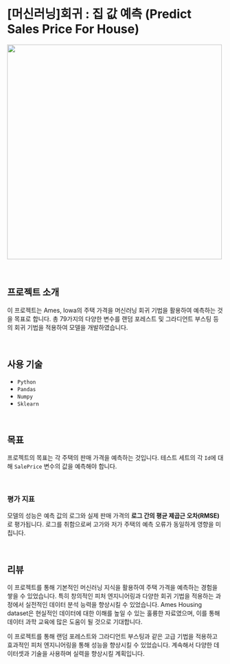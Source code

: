 # [머신러닝]회귀 : 집 값 예측 (Predict Sales Price For House)

<code><image height = "500"
src = https://github.com/siilver94/Predict-Sales-Price-For-House/assets/57824945/6b139831-303c-4561-8103-c602a6b7589e></code>

<br/>

## 프로젝트 소개

이 프로젝트는 Ames, Iowa의 주택 가격을 머신러닝 회귀 기법을 활용하여 예측하는 것을 목표로 합니다. 
총 79가지의 다양한 변수를 랜덤 포레스트 및 그라디언트 부스팅 등의 회귀 기법을 적용하여 모델을 개발하였습니다.

<br/>

## 사용 기술


- `Python`
- `Pandas`
- `Numpy`
- `Sklearn`

<br/>

## 목표

프로젝트의 목표는 각 주택의 판매 가격을 예측하는 것입니다. 테스트 세트의 각 `Id`에 대해 `SalePrice` 변수의 값을 예측해야 합니다.

<br/>

### 평가 지표

모델의 성능은 예측 값의 로그와 실제 판매 가격의 **로그 간의 평균 제곱근 오차(RMSE)** 로 평가됩니다. 로그를 취함으로써 고가와 저가 주택의 예측 오류가 동일하게 영향을 미칩니다.

<br/>

## 리뷰

이 프로젝트를 통해 기본적인 머신러닝 지식을 활용하여 주택 가격을 예측하는 경험을 쌓을 수 있었습니다.
특히 창의적인 피처 엔지니어링과 다양한 회귀 기법을 적용하는 과정에서 실전적인 데이터 분석 능력을 향상시킬 수 있었습니다. 
Ames Housing dataset은 현실적인 데이터에 대한 이해를 높일 수 있는 훌륭한 자료였으며, 이를 통해 데이터 과학 교육에 많은 도움이 될 것으로 기대합니다.

이 프로젝트를 통해 랜덤 포레스트와 그라디언트 부스팅과 같은 고급 기법을 적용하고 효과적인 피처 엔지니어링을 통해 성능을 향상시킬 수 있었습니다.
계속해서 다양한 데이터셋과 기술을 사용하며 실력을 향상시킬 계획입니다.
